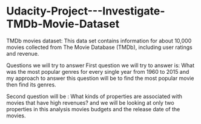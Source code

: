 # Udacity-Project---Investigate-TMDb-Movie-Dataset
TMDb movies dataset: This data set contains information for about 10,000 movies collected from The Movie Database (TMDb), including user ratings and revenue.

Questions we will try to answer
First question we will try to answer is: What was the most popular genres for every single year from 1960 to 2015 and my approach to answer this question will be to find the most popular movie then find its genres.

Second question will be : What kinds of properties are associated with movies that have high revenues? and we will be looking at only two properties in this analysis movies budgets and the release date of the movies.
